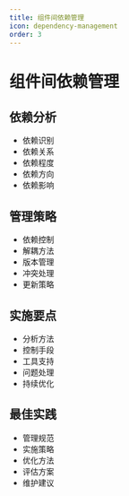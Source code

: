 ```yaml
---
title: 组件间依赖管理
icon: dependency-management
order: 3
---
```


# 组件间依赖管理

## 依赖分析
- 依赖识别
- 依赖关系
- 依赖程度
- 依赖方向
- 依赖影响

## 管理策略
- 依赖控制
- 解耦方法
- 版本管理
- 冲突处理
- 更新策略

## 实施要点
- 分析方法
- 控制手段
- 工具支持
- 问题处理
- 持续优化

## 最佳实践
- 管理规范
- 实施策略
- 优化方法
- 评估方案
- 维护建议
